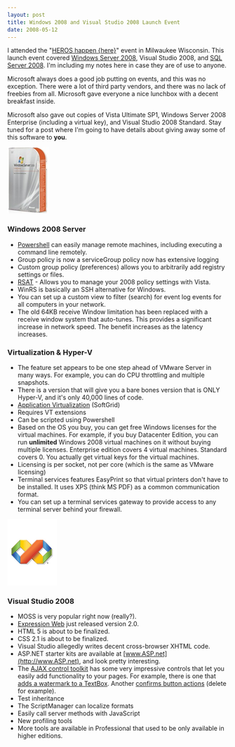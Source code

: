 ```yaml
---
layout: post
title: Windows 2008 and Visual Studio 2008 Launch Event
date: 2008-05-12
---
```


I attended the "[HEROS happen {here}](http://www.microsoft.com/heroeshappenhere/default.mspx)" event in Milwaukee Wisconsin. This launch event covered [Windows Server 2008](http://www.microsoft.com/windowsserver2008/en/us/default.aspx), Visual Studio 2008, and [SQL Server 2008](http://www.microsoft.com/sqlserver/2008/en/us/default.aspx). I'm including my notes here in case they are of use to anyone.

Microsoft always does a good job putting on events, and this was no exception. There were a lot of third party vendors, and there was no lack of freebies from all. Microsoft gave everyone a nice lunchbox with a decent breakfast inside.

Microsoft also gave out copies of Vista Ultimate SP1, Windows Server 2008 Enterprise (including a virtual key), and Visual Studio 2008 Standard. Stay tuned for a post where I'm going to have details about giving away some of this software to **you**.

**![500563220_a2b1f718f9](500563220-a2b1f718f9.jpg)**

### Windows 2008 Server

*   [Powershell](http://www.microsoft.com/windowsserver2003/technologies/management/powershell/default.mspx) can easily manage remote machines, including executing a command line remotely.
*   Group policy is now a serviceGroup policy now has extensive logging
*   Custom group policy (preferences) allows you to arbitrarily add registry settings or files.
*   [RSAT](http://www.microsoft.com/downloads/details.aspx?FamilyId=9FF6E897-23CE-4A36-B7FC-D52065DE9960&displaylang=en) - Allows you to manage your 2008 policy settings with Vista.
*   WinRS is basically an SSH alternative for Windows.
*   You can set up a custom view to filter (search) for event log events for all computers in your network.
*   The old 64KB receive Window limitation has been replaced with a receive window system that auto-tunes. This provides a significant increase in network speed. The benefit increases as the latency increases.  

### Virtualization & Hyper-V

*   The feature set appears to be one step ahead of VMware Server in many ways. For example, you can do CPU throttling and multiple snapshots.
*   There is a version that will give you a bare bones version that is ONLY Hyper-V, and it's only 40,000 lines of code.
*   [Application Virtualization](http://www.microsoft.com/systemcenter/softgrid/default.mspx) (SoftGrid)
*   Requires VT extensions
*   Can be scripted using Powershell
*   Based on the OS you buy, you can get free Windows licenses for the virtual machines. For example, if you buy Datacenter Edition, you can run **unlimited** Windows 2008 virtual machines on it without buying multiple licenses. Enterprise edition covers 4 virtual machines. Standard covers 0. You actually get virtual keys for the virtual machines.
*   Licensing is per socket, not per core (which is the same as VMware licensing)
*   Terminal services features EasyPrint so that virtual printers don't have to be installed. It uses XPS (think MS PDF) as a common communication format.
*   You can set up a terminal services gateway to provide access to any terminal server behind your firewall.  

![image](image3.png)

### Visual Studio 2008

*   MOSS is very popular right now (really?).
*   [Expression Web](http://www.microsoft.com/expression/products/overview.aspx?key=web) just released version 2.0.
*   HTML 5 is about to be finalized.
*   CSS 2.1 is about to be finalized.
*   Visual Studio allegedly writes decent cross-browser XHTML code.
*   ASP.NET starter kits are available at [www.ASP.net](http://www.ASP.net), and look pretty interesting.
*   The [AJAX control toolkit](http://www.asp.net/ajax/ajaxcontroltoolkit/samples/) has some very impressive controls that let you easily add functionality to your pages. For example, there is one that [adds a watermark to a TextBox](http://www.asp.net/AJAX/AjaxControlToolkit/Samples/TextBoxWatermark/TextBoxWatermark.aspx). Another [confirms button actions](http://www.asp.net/AJAX/AjaxControlToolkit/Samples/ConfirmButton/ConfirmButton.aspx) (delete for example).
*   Test inheritance
*   The ScriptManager can localize formats
*   Easily call server methods with JavaScript
*   New profiling tools
*   More tools are available in Professional that used to be only available in higher editions.